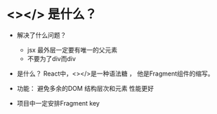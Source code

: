 # <></> 是什么？
- 解决了什么问题？
  - jsx 最外层一定要有唯一的父元素
  - 不要为了div而div
- 是什么？
  React中，<></>是一种语法糖 ， 他是Fragment组件的缩写。

- 功能：
     避免多余的DOM 结构层次和元素
     性能更好

- 项目中一定安排Fragment key